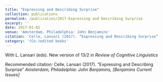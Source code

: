 ```yaml
---
title: "Expressing and Describing Surprise"
collection: publications
permalink: /publication/2017-Expressing and Describing Surprise
excerpt: ''
date: 2017-01-01
venue: 'Amsterdam, Philadelphia: John Benjamins'
citation: 'Celle, Lansari (2017). “Expressing and Describing Surprise” <i>Amsterdam, Philadelphia: John Benjamins, [Benjamins Current Issues]</i>'
category: '(Co-)edited books'
---
```

With L. Lansari (eds). New version of 13/2 in <i>Review of Cognitive Linguistics</i>

Recommended citation: Celle, Lansari (2017). “Expressing and Describing Surprise” <i>Amsterdam, Philadelphia: John Benjamins, [Benjamins Current Issues]</i>
